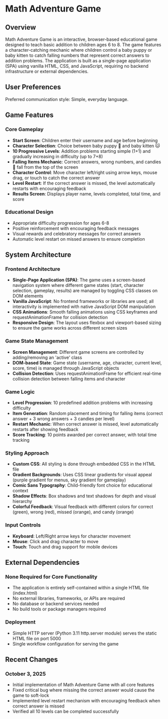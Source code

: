 # Math Adventure Game

## Overview

Math Adventure Game is an interactive, browser-based educational game designed to teach basic addition to children ages 6 to 8. The game features a character-catching mechanic where children control a baby puppy or baby kitten to catch falling numbers that represent correct answers to addition problems. The application is built as a single-page application (SPA) using vanilla HTML, CSS, and JavaScript, requiring no backend infrastructure or external dependencies.

## User Preferences

Preferred communication style: Simple, everyday language.

## Game Features

### Core Gameplay
- **Start Screen**: Children enter their username and age before beginning
- **Character Selection**: Choice between baby puppy 🐶 and baby kitten 🐱
- **10 Progressive Levels**: Addition problems starting simple (1+1) and gradually increasing in difficulty (up to 7+8)
- **Falling Items Mechanic**: Correct answers, wrong numbers, and candies 🍬 fall from the top of the screen
- **Character Control**: Move character left/right using arrow keys, mouse drag, or touch to catch the correct answer
- **Level Restart**: If the correct answer is missed, the level automatically restarts with encouraging feedback
- **Results Screen**: Displays player name, levels completed, total time, and score

### Educational Design
- Appropriate difficulty progression for ages 6-8
- Positive reinforcement with encouraging feedback messages
- Visual rewards and celebratory messages for correct answers
- Automatic level restart on missed answers to ensure completion

## System Architecture

### Frontend Architecture
- **Single-Page Application (SPA)**: The game uses a screen-based navigation system where different game states (start, character selection, gameplay, results) are managed by toggling CSS classes on DOM elements
- **Vanilla JavaScript**: No frontend frameworks or libraries are used; all interactivity is implemented with native JavaScript DOM manipulation
- **CSS Animations**: Smooth falling animations using CSS keyframes and requestAnimationFrame for collision detection
- **Responsive Design**: The layout uses flexbox and viewport-based sizing to ensure the game works across different screen sizes

### Game State Management
- **Screen Management**: Different game screens are controlled by adding/removing an 'active' class
- **DOM-based State**: Game state (username, age, character, current level, score, time) is managed through JavaScript objects
- **Collision Detection**: Uses requestAnimationFrame for efficient real-time collision detection between falling items and character

### Game Logic
- **Level Progression**: 10 predefined addition problems with increasing difficulty
- **Item Generation**: Random placement and timing for falling items (correct answer + 3 wrong answers + 3 candies per level)
- **Restart Mechanic**: When correct answer is missed, level automatically restarts after showing feedback
- **Score Tracking**: 10 points awarded per correct answer, with total time tracking

### Styling Approach
- **Custom CSS**: All styling is done through embedded CSS in the HTML file
- **Gradient Backgrounds**: Uses CSS linear gradients for visual appeal (purple gradient for menus, sky gradient for gameplay)
- **Comic Sans Typography**: Child-friendly font choice for educational context
- **Shadow Effects**: Box shadows and text shadows for depth and visual hierarchy
- **Colorful Feedback**: Visual feedback with different colors for correct (green), wrong (red), missed (orange), and candy (orange)

### Input Controls
- **Keyboard**: Left/Right arrow keys for character movement
- **Mouse**: Click and drag character to move
- **Touch**: Touch and drag support for mobile devices

## External Dependencies

### None Required for Core Functionality
- The application is entirely self-contained within a single HTML file (index.html)
- No external libraries, frameworks, or APIs are required
- No database or backend services needed
- No build tools or package managers required

### Deployment
- Simple HTTP server (Python 3.11 http.server module) serves the static HTML file on port 5000
- Single workflow configuration for serving the game

## Recent Changes

### October 3, 2025
- Initial implementation of Math Adventure Game with all core features
- Fixed critical bug where missing the correct answer would cause the game to soft-lock
- Implemented level restart mechanism with encouraging feedback when correct answer is missed
- Verified all 10 levels can be completed successfully
